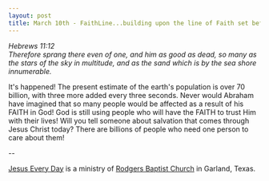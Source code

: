 ```yaml
---
layout: post
title: March 10th - FaithLine...building upon the line of Faith set before
---
```


_Hebrews 11:12  
Therefore sprang there even of one, and him as good as dead, so many
as the stars of the sky in multitude, and as the sand which is by the
sea shore innumerable._

It's happened! The present estimate of the earth's population is
over 70 billion, with three more added every three seconds. Never
would Abraham have imagined that so many people would be affected as
a result of his FAITH in God! God is still using people who will have
the FAITH to trust Him with their lives! Will you tell someone about
salvation that comes through Jesus Christ today? There are billions
of people who need one person to care about them!

 --

<a href=http://jesuseveryday.net>Jesus Every Day</a> is a ministry of <a href=http://rodgersbaptist.net>Rodgers Baptist Church</a> in Garland, Texas.
